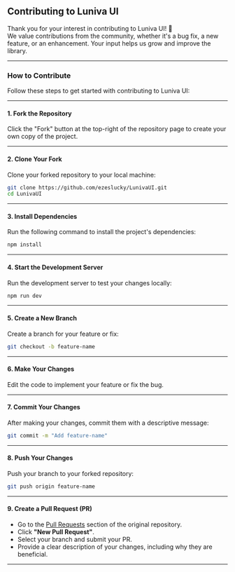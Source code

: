 ## Contributing to Luniva UI

Thank you for your interest in contributing to Luniva UI! 🎉  
We value contributions from the community, whether it's a bug fix, a new feature, or an enhancement. Your input helps us grow and improve the library.

---

### How to Contribute

Follow these steps to get started with contributing to Luniva UI:

---

#### 1. **Fork the Repository**  
Click the "Fork" button at the top-right of the repository page to create your own copy of the project.

---

#### 2. **Clone Your Fork**  
Clone your forked repository to your local machine:

```bash
git clone https://github.com/ezeslucky/LunivaUI.git
cd LunivaUI
```

---

#### 3. **Install Dependencies**  
Run the following command to install the project's dependencies:

```bash
npm install
```

---

#### 4. **Start the Development Server**  
Run the development server to test your changes locally:

```bash
npm run dev
```

---

#### 5. **Create a New Branch**  
Create a branch for your feature or fix:

```bash
git checkout -b feature-name
```

---

#### 6. **Make Your Changes**  
Edit the code to implement your feature or fix the bug.

---

#### 7. **Commit Your Changes**  
After making your changes, commit them with a descriptive message:

```bash
git commit -m "Add feature-name"
```

---

#### 8. **Push Your Changes**  
Push your branch to your forked repository:

```bash
git push origin feature-name
```

---

#### 9. **Create a Pull Request (PR)**  
- Go to the [Pull Requests](https://github.com/your-username/LunivaUI/pulls) section of the original repository.  
- Click **"New Pull Request"**.  
- Select your branch and submit your PR.  
- Provide a clear description of your changes, including why they are beneficial.

---



